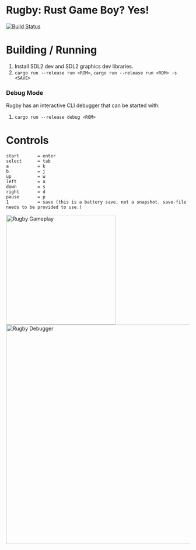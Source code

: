# Rugby: Rust Game Boy? Yes!
[![Build Status](https://travis-ci.org/wez470/Rugby.svg?branch=master)](https://travis-ci.org/wez470/Rugby)

# Building / Running
1. Install SDL2 dev and SDL2 graphics dev libraries.
2. `cargo run --release run <ROM>`, `cargo run --release run <ROM> -s <SAVE>`

### Debug Mode
Rugby has an interactive CLI debugger that can be started with:
1. `cargo run --release debug <ROM>`


# Controls
```
start       = enter
select      = tab
a           = k
b           = j
up          = w
left        = a
down        = s
right       = d
pause       = p
1           = save (this is a battery save, not a snapshot. save-file needs to be provided to use.)
```

<img src="https://media3.giphy.com/media/zsPv55feI0PdeIEDvs/giphy.gif?cid=790b76116f660dc27e73302163eb5d954264f4c3b07d9aaf&rid=giphy.gif&ct=g" alt="Rugby Gameplay" width="300"/>

<img src="https://i.imgur.com/iViGdsG.png" alt="Rugby Debugger" width="600">

